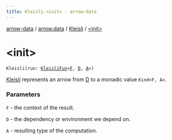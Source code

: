 ```yaml
---
title: Kleisli.<init> - arrow-data
---
```


[arrow-data](../../index.html) / [arrow.data](../index.html) / [Kleisli](index.html) / [&lt;init&gt;](./-init-.html)

# &lt;init&gt;

`Kleisli(run: `[`KleisliFun`](../-kleisli-fun.html)`<`[`F`](index.html#F)`, `[`D`](index.html#D)`, `[`A`](index.html#A)`>)`

[Kleisli](index.html) represents an arrow from [D](index.html#D) to a monadic value `Kind<F, A>`.

### Parameters

`F` - the context of the result.

`D` - the dependency or environment we depend on.

`A` - resulting type of the computation.